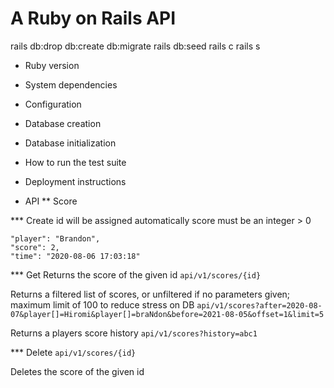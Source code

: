 # A Ruby on Rails API

rails db:drop db:create db:migrate rails db:seed
rails c
rails s

- Ruby version

- System dependencies

- Configuration

- Database creation

- Database initialization

- How to run the test suite

- Deployment instructions

- API
** Score
  
*** Create
id will be assigned automatically
score must be an integer > 0
```
"player": "Brandon",
"score": 2,
"time": "2020-08-06 17:03:18"
```

*** Get
Returns the score of the given id
`api/v1/scores/{id}`

Returns a filtered list of scores, or unfiltered if no parameters given; maximum limit of 100 to reduce stress on DB
`api/v1/scores?after=2020-08-07&player[]=Hiromi&player[]=braNdon&before=2021-08-05&offset=1&limit=5`

Returns a players score history
`api/v1/scores?history=abc1`

*** Delete
`api/v1/scores/{id}`

Deletes the score of the given id
